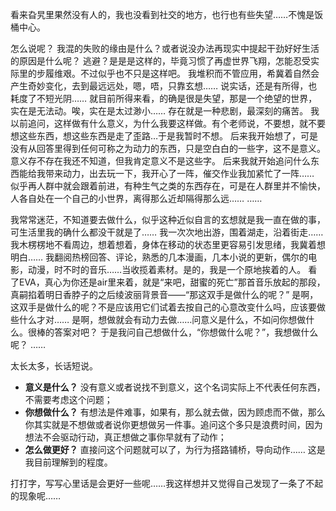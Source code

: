 看来旮旯里果然没有人的，我也没看到社交的地方，也行也有些失望……不愧是饭桶中心。

怎么说呢？
我混的失败的缘由是什么？或者说没办法再现实中提起干劲好好生活的原因是什么呢？
逃避？是是是这样的，毕竟习惯了再虚世界飞翔，怎能忍受实际里的步履维艰。不过似乎也不只是这样吧。
我堆积而不管应用，希冀着自然会产生奇妙变化，去到最远远处，嗯，唔，只靠玄想……
说实话，还是有所得，也耗度了不短光阴……
就目前所得来看，的确是很是失望，那是一个绝望的世界，实在是无法动。唉，实在是太过渺小……
存在就是一种悲剧，最深刻的痛苦。
我以前追问，这样做有什么意义，为什么我要这样做。有个老师说，不要想，就不要想这些东西，想这些东西是走了歪路…于是我暂时不想。
后来我开始想了，可是没有从回答里得到任何可称之为动力的东西，只是空白白的一些字，这不是意义。意义存不存在我还不知道，但我肯定意义不是这些字。
后来我就开始追问什么东西能给我带来动力，出去玩一下，我开心了一阵，催交作业我加紧忙了一阵……
似乎再人群中就会跟着前进，有种生气之类的东西存在，可是在人群里并不愉快，人各自处在一个自己的小世界，离得那么近却隔得那么远……
……

我常常迷茫，不知道要去做什么，似乎这种近似自言的玄想就是我一直在做的事，可生活里我的确什么都没干就是了……
我一次次地出游，围着湖走，沿着街走……我木楞楞地不看周边，想着想着，身体在移动的状态里更容易引发思绪，我冀着想明白……
我翻阅热榜回答、评论，熟悉的几本漫画，几本小说的更新，偶尔的电影，动漫，时不时的音乐……当收揽着素材。是的，我是一个原地挨着的人。
看了EVA，真心为你还是air里来着，就是“来吧，甜蜜的死亡”那首音乐放起的那段，真嗣掐着明日香脖子的之后绫波丽背景音——“那这双手是做什么的呢？”
是啊，这双手是做什么的呢？不是应该用它们试着去按自己的心意改变什么吗，应该要做些什么才对……
是啊，想做就会有动力去做……问意义是什么，不如问你想做什么。很棒的答案对吧？
于是我问自己想做什么，“你想做什么呢？”，我想做什么呢？
……

太长太多，长话短说。
- **意义是什么？** 没有意义或者说找不到意义，这个名词实际上不代表任何东西，不需要考虑这个问题；
- **你想做什么？** 有想法是件难事，如果有，那么就去做，因为顾虑而不做，那么你其实就是不想做或者说你更想做另一件事。追问这个多只是浪费时间，因为想法不会驱动行动，真正想做之事你早就有了动作；
- **怎么做更好？** 直接问这个问题就可以了，为行为搭路铺桥，导向动作……
这是我目前理解到的程度。

打打字，写写心里话是会更好一些呢……我这样想并又觉得自己发现了一条了不起的现象呢……




